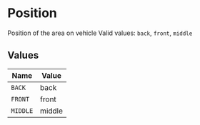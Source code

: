 # Position

Position of the area on vehicle  Valid values: `back`, `front`, `middle`


## Values

| Name     | Value    |
| -------- | -------- |
| `BACK`   | back     |
| `FRONT`  | front    |
| `MIDDLE` | middle   |